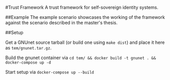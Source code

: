 
#Trust Framework
A trust framework for self-sovereign identity systems.

##Example
The example scenario showcases the working of the framework against the scenario described in the master's thesis.

##Setup

Get a GNUnet source tarball (or build one using `make dist`) and place it here as `tem/gnunet.tar.gz`.

Build the gnunet container via `cd tem/ && docker build -t gnunet . && docker-compose up -d`

Start setup via `docker-compose up --build`
